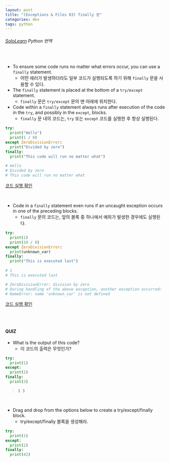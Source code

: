 ```yaml
---
layout: post
title: "(Exceptions & Files 03) finally 문"
categories: dev
tags: python
---
```


###### [SoloLearn](https://www.sololearn.com) Python 번역

<br>

- To ensure some code runs no matter what errors occur, you can use a `finally` statement.
  - 어떤 에러가 발생하더라도 일부 코드가 실행되도록 하기 위해 `finally` 문을 사용할 수 있다.
- The `finally` statement is placed at the bottom of a `try/except` statement.
  - `finally` 문은 `try/except` 문의 맨 아래에 위치한다.
- Code within a `finally` statement always runs after execution of the code in the `try`, and possibly in the `except`, blocks.
  - `finally` 문 내의 코드는, `try` 또는 `except` 코드를 실행한 후 항상 실행된다.

```python
try:
  print("Hello")
  print(1 / 0)
except ZeroDivisionError:
  print("Divided by zero")
finally:
  print("This code will run no matter what")
  
# Hello
# Divided by zero
# This code will run no matter what
```

[코드 실행 확인](https://code.sololearn.com/347/#py)

<br>

- Code in a `finally` statement even runs if an uncaught exception occurs in one of the preceding blocks.
  - `finally` 문의 코드는, 앞의 블록 중 하나에서 예외가 발생한 경우에도 실행된다.

```python
try:
  print(1)
  print(10 / 0)
except ZeroDivisionError:
  print(unknown_var)
finally:
  print("This is executed last")
  
# 1
# This is executed last

# ZeroDivisionError: division by zero
# During handling of the above exception, another exception occurred:
# NameError: name 'unknown_var' is not defined
```

[코드 실행 확인](https://code.sololearn.com/348/#py)

<br>

<br>

#### QUIZ

- What is the output of this code?
  - 이 코드의 출력은 무엇인가?

```python
try:
  print(1)
except:
  print(2)
finally:
  print(3)
```

> `1 3`

<br>

- Drag and drop from the options below to create a try/except/finally block.
  - try/except/finally 블록을 생성해라.

```python
try:
  print(1)
except:
  print(2)
finally:
  print(42)
```

<br>

<br>